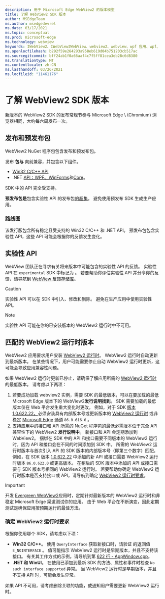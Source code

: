 ```yaml
---
description: 用于 Microsoft Edge WebView2 的版本模型
title: 了解 WebView2 SDK 版本
author: MSEdgeTeam
ms.author: msedgedevrel
ms.date: 03/17/2021
ms.topic: conceptual
ms.prod: microsoft-edge
ms.technology: webview
keywords: IWebView2、IWebView2WebView、webview2、webview、wpf 应用、wpf、edge、ICoreWebView2、ICoreWebView2Host、浏览器控件、边缘 html
ms.openlocfilehash: b292f59e264293a958eb619d04b751203cb517ac
ms.sourcegitcommit: bff24ab1f0a66aaf4c7f5ff81cea3eb28c6d8380
ms.translationtype: MT
ms.contentlocale: zh-CN
ms.lasthandoff: 03/26/2021
ms.locfileid: "11461176"
---
```

# <a name="understand-webview2-sdk-versions"></a>了解 WebView2 SDK 版本  

新版本的 WebView2 SDK 的发布常规节奏与 Microsoft Edge \ (Chromium\) 浏览器相同，大约每六周发布一次。  

## <a name="release-and-prerelease-package"></a>发布和预发布包  

WebView2 NuGet 程序包包含发布和预发布包。  

发布 **包与** 向前兼容，并包含以下组件。  

*   [Win32 C/C++ API][ReferenceWin32]
*   .NET [API：WPF、WinForms][DotnetMicrosoftWebWebview2WpfNamespace]和[Core][DotnetMicrosoftWebWebview2CoreNamespace]。 [][DotnetMicrosoftWebWebview2WinformsNamespace]  
    
SDK 中的 API 完全受支持。  

**预发布包是**包含实验性 API 的发布包[的超集](#experimental-apis)。  避免使用预发布 SDK 生成生产应用。  

### <a name="roadmap"></a>路线图  

该发行版包含所有稳定且受支持的 Win32 C/C++ 和 .NET API。  预发布包包含实验性 API，这些 API 可能会根据你的反馈发生变化。  

## <a name="experimental-apis"></a>实验性 API  

WebView 团队正在寻求有关将来版本中可能包含的实验性 API 的反馈。  实验性 API 在 `experimental` SDK 中标记为 。  若要帮助你评估实验性 API 并分享你的反馈，请导航到 [WebView 反馈存储库][GithubMicrosoftedgeWebviewfeedback]。  

> [!CAUTION]
> 实验性 API 可以在 SDK 中引入、修改和删除。  避免在生产应用中使用实验性 API。  

> [!NOTE]
> 实验性 API 可能在你的已安装版本的 WebView2 运行时中不可用。  

## <a name="matching-webview2-runtime-versions"></a>匹配的 WebView2 运行时版本  
WebView2 应用要求用户安装 [WebView2 运行时][MicrosoftDeveloperEdgeWebview2]。  WebView2 运行时自动更新到最新版本。  在某些情况下，用户可能需要停止自动 WebView2 运行时更新，这可能会导致应用兼容性问题。  

如果 WebView2 运行时更新已停止，请确保了解应用所需的 [WebView2 运行时][MicrosoftDeveloperEdgeWebview2] 的最低版本。  请考虑以下两项：  

1.  若要成功加载 webview2 实例，需要 SDK 的最低版本，可以在要加载的最低 Microsoft [][Webview2Releasenotes] Edge 版本下的 WebView2**发行说明找到**。  SDK 需要加载的最低版本仅在 Web 平台发生重大变化时更改。  例如，对于 SDK [版本 1.0.622.22，][Webview2Releasenotes1062222]必须安装具有内部版本号或更新版本的 [WebView2 运行时][MicrosoftDeveloperEdgeWebview2] 或非稳定 [Microsoft Edge][MicrosoftedgeinsiderDownload] 通道 `86.0.616.0` 。   
1.  支持应用中的接口和 API 所需的 NuGet 程序包的最低必需版本位于完全 API 兼容性下的 WebView2 [][Webview2Releasenotes]**发行说明中**。  新接口和 API 会定期添加到 WebView2。  捆绑在 SDK 中的 API 和接口需要不同版本的 WebView2 运行时，因为 API 和接口会在不同的时间添加到 SDK 中。  所需的 WebView2 运行时版本与首次引入 API 的 SDK 版本的内部版本号（即第三个数字）匹配。  例如，在 SDK 版本 [1.0.622.22][Webview2Releasenotes1062222] 中添加的新 API 或接口需要 WebView2 运行时版本 `86.0.622.0` 或更高版本。  在稍后的 SDK 版本中添加的 API 或接口需要与 SDK 版本号相同的 WebView2 运行时。  若要帮助你确定 WebView2 运行时版本是否支持接口或 API，请导航到确定 [WebView2 运行时要求](#determine-webview2-runtime-requirement)。  
    
> [!IMPORTANT]
> 开发 [Evergreen WebView2][Webview2ConceptsDistributionEvergreenDistributionMode]应用时，定期针对最新版本的 WebView2 运行时和非稳定 Microsoft Edge 渠道测试你的应用。  由于 Web 平台在不断演变，因此定期测试是确保应用按预期运行的最佳方法。  

### <a name="determine-webview2-runtime-requirement"></a>确定 WebView2 运行时要求  

根据你使用哪个 SDK，请考虑以下项：  

*   **Win32 C/C++**。  使用 `QueryInterface` 获取新接口时，请验证 的返回值 `E_NOINTERFACE` 。  值可能指示 WebView2 运行时是早期版本，并且不支持该接口。  有关其工作方式的示例，请导航到第 [622 行 - AppWindow.cpp][GithubMicrosoftedgeWebview2samplesSampleappsWebview2apisampleAppwindowCppL622]。  
*   **.NET 和 WinUI**。  在使用已添加到最新 SDK 的方法、属性和事件时检查 `No such interface supported` 异常。  当 WebView2 运行时是早期版本，并且不支持 API 时，可能会发生异常。  
    
如果 API 不可用，请考虑删除关联的功能，或通知用户需要更新 WebView2 运行时。  

<!--
## Versioning  

After you have used a particular version of the SDK to build your app, your app may end up running with an older or newer version of installed browser binaries.  Until version 1.0.0.0 of WebView2 there may be breaking changes during updates that prevent your SDK from working with different versions of installed browser binaries.  After version 1.0.0.0, different versions of the SDK may work with different versions of the installed browser by using the following best practices.  

1.  To account for breaking changes to the API be sure to check for failure when requesting the DLL export `CreateCoreWebView2Environment` and when running `QueryInterface` on any `CoreWebView2` object.  A return value of `E_NOINTERFACE` indicates that the SDK is not compatible with the Microsoft Edge browser binaries.  
1.  Checking for failure from `QueryInterface` also accounts for cases where the SDK is newer than the version of the Microsoft Edge browser and your app attempts to use an interface of which the Microsoft Edge browser is unaware.  
1.  When an interface is unavailable, you may consider disabling the associated feature if possible, or otherwise informing your users to update their browsers.  
    -->  

<!--links -->  

[Webview2ConceptsDistributionEvergreenDistributionMode]: ./distribution.md#evergreen-distribution-mode "常青分发模式 - 使用 WebView2 分配|Microsoft Docs"  
[Webview2Releasenotes]: ../releasenotes.md "WebView2 SDK |Microsoft Docs"  
[Webview2Releasenotes1062222]: ../releasenotes.md#1062222 "1.0.622.22 - WebView2 SDK |Microsoft Docs"   

[DeployedgeChannels]: /deployedge/microsoft-edge-channels "Microsoft Edge 频道概述|Microsoft Docs"  

[DotnetMicrosoftWebWebview2CoreNamespace]: /dotnet/api/microsoft.web.webview2.core "Microsoft.Web.WebView2.Core 命名空间|Microsoft Docs"  
[DotnetMicrosoftWebWebview2WpfNamespace]: /dotnet/api/microsoft.web.webview2.wpf "Microsoft.Web.WebView2.Wpf 命名空间|Microsoft Docs"  
[DotnetMicrosoftWebWebview2WinformsNamespace]: /dotnet/api/microsoft.web.webview2.winforms "Microsoft.Web.WebView2.WinForms 命名空间|Microsoft Docs"  
[ReferenceWin32]: /microsoft-edge/webview2/reference/win32 "WebView2 Win32 C++ 参考|Microsoft Docs"  

[MicrosoftDeveloperEdgeWebview2]: https://developer.microsoft.com/microsoft-edge/webview2/ "Microsoft Edge WebView2 |Microsoft 开发人员"  

[GithubMicrosoftedgeWebviewfeedback]: https://github.com/MicrosoftEdge/WebViewFeedback "WebView 反馈 - MicrosoftEdge/WebViewFeedback |GitHub"  
[GithubMicrosoftedgeWebview2samplesSampleappsWebview2apisampleAppwindowCppL622]: https://github.com/MicrosoftEdge/WebView2Samples/blob/8ec7de9d3e80a942bc7025cffad98eee75e11e64/SampleApps/WebView2APISample/AppWindow.cpp#L622 "第 622 行 - AppWindow.cpp - MicrosoftEdge/WebView2Samples |GitHub"  

[MicrosoftedgeinsiderDownload]: https://www.microsoftedgeinsider.com/download "下载 Microsoft Edge 预览体验成员频道"  
